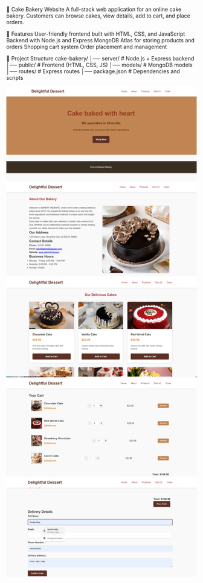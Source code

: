 🍰 Cake Bakery Website
A full-stack web application for an online cake bakery. Customers can browse cakes, view details, add to cart, and place orders.

🚀 Features
User-friendly frontend built with HTML, CSS, and JavaScript
Backend with Node.js and Express
MongoDB Atlas for storing products and orders
Shopping cart system
Order placement and management

📂 Project Structure
cake-bakery/
│── server/        # Node.js + Express backend
│── public/        # Frontend (HTML, CSS, JS)
│── models/        # MongoDB models
│── routes/        # Express routes
│── package.json   # Dependencies and scripts

![image alt](https://github.com/ishitasahoo930/Online-Cake-Bakery-Website/blob/e474f3c80e99e26fa41c39bc17e770a0852ca214/Screenshot%202025-09-05%20200234.png)
![image alt](https://github.com/ishitasahoo930/Online-Cake-Bakery-Website/blob/b791d9e75935e2c3a0d4dd1b5509bedcf1f52c91/Screenshot%202025-09-05%20200308.png)
![image alt](https://github.com/ishitasahoo930/Online-Cake-Bakery-Website/blob/4ca1ae7393199fcd9ef420b9f300d83e175f7bf6/Screenshot%202025-09-05%20200424.png)
![image alt](https://github.com/ishitasahoo930/Online-Cake-Bakery-Website/blob/4986c1ff827bdca40f123189bbdbea628f6ba1e5/Screenshot%202025-09-05%20200531.png)
![image alt](https://github.com/ishitasahoo930/Online-Cake-Bakery-Website/blob/da46a0539a2acbb636f6fe3b5ad30601618c46b6/Screenshot%202025-09-05%20200620.png)
